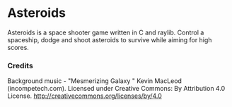 # Asteroids
Asteroids is a space shooter game written in C and raylib. Control a spaceship, dodge and shoot asteroids to survive while aiming for high scores.

### Credits
Background music - "Mesmerizing Galaxy " Kevin MacLeod (incompetech.com). Licensed under Creative Commons: By Attribution 4.0 License. http://creativecommons.org/licenses/by/4.0